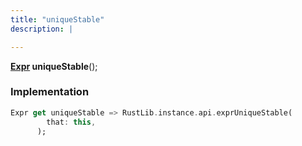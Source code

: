 ```yaml
---
title: "uniqueStable"
description: |

---
```

<span class="dart-code"><strong>[Expr] uniqueStable</strong>();</span>


### Implementation
```dart
Expr get uniqueStable => RustLib.instance.api.exprUniqueStable(
        that: this,
      );
```

[Expr]: /reference/classes/expr
